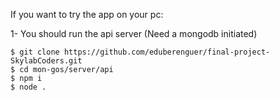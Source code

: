 If you want to try the app on your pc:

1- You should run the api server (Need a mongodb initiated)

    $ git clone https://github.com/eduberenguer/final-project-SkylabCoders.git
    $ cd mon-gos/server/api
    $ npm i
    $ node . 